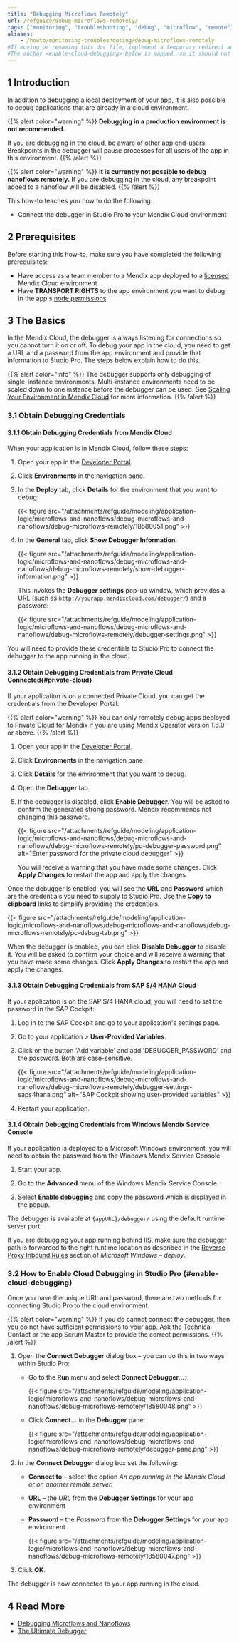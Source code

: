 ```yaml
---
title: "Debugging Microflows Remotely"
url: /refguide/debug-microflows-remotely/
tags: ["monitoring", "troubleshooting", "debug", "microflow", "remote"]
aliases:
    - /howto/monitoring-troubleshooting/debug-microflows-remotely
#If moving or renaming this doc file, implement a temporary redirect and let the respective team know they should update the URL in the product. See Mapping to Products for more details.
#The anchor <enable-cloud-debugging> below is mapped, so it should not be removed or changed.
---
```


## 1 Introduction

In addition to debugging a local deployment of your app, it is also possible to debug applications that are already in a cloud environment.

{{% alert color="warning" %}}
**Debugging in a production environment is not recommended.**

If you are debugging in the cloud, be aware of other app end-users. Breakpoints in the debugger will pause processes for all users of the app in this environment.
{{% /alert %}}

{{% alert color="warning" %}}
**It is currently not possible to debug nanoflows remotely.** If you are debugging in the cloud, any breakpoint added to a nanoflow will be disabled.
{{% /alert %}}

This how-to teaches you how to do the following:

* Connect the debugger in Studio Pro to your Mendix Cloud environment

## 2 Prerequisites

Before starting this how-to, make sure you have completed the following prerequisites:

* Have access as a team member to a Mendix app deployed to a [licensed](/developerportal/deploy/licensing-apps/) Mendix Cloud environment
* Have **TRANSPORT RIGHTS** to the app environment you want to debug in the app's [node permissions](/developerportal/deploy/node-permissions/)

## 3 The Basics

In the Mendix Cloud, the debugger is always listening for connections so you cannot turn it on or off. To debug your app in the cloud, you need to get a URL and a password from the app environment and provide that information to Studio Pro. The steps below explain how to do this.

{{% alert color="info" %}}
The debugger supports only debugging of single-instance environments. Multi-instance environments need to be scaled down to one instance before the debugger can be used. See [Scaling Your Environment in Mendix Cloud](/developerportal/deploy/scale-environment/) for more information.
{{% /alert %}}

### 3.1 Obtain Debugging Credentials

#### 3.1.1 Obtain Debugging Credentials from Mendix Cloud

When your application is in Mendix Cloud, follow these steps:

1. Open your app in the [Developer Portal](https://home.mendix.com).

2. Click **Environments** in the navigation pane.

3. In the **Deploy** tab, click **Details** for the environment that you want to debug:

    {{< figure src="/attachments/refguide/modeling/application-logic/microflows-and-nanoflows/debug-microflows-and-nanoflows/debug-microflows-remotely/18580051.png" >}}

4. In the **General** tab, click **Show Debugger Information**:

    {{< figure src="/attachments/refguide/modeling/application-logic/microflows-and-nanoflows/debug-microflows-and-nanoflows/debug-microflows-remotely/show-debugger-information.png" >}}

    This invokes the **Debugger settings** pop-up window, which provides a URL (such as `http://yourapp.mendixcloud.com/debugger/`) and a password:

    {{< figure src="/attachments/refguide/modeling/application-logic/microflows-and-nanoflows/debug-microflows-and-nanoflows/debug-microflows-remotely/debugger-settings.png" >}}

You will need to provide these credentials to Studio Pro to connect the debugger to the app running in the cloud.

#### 3.1.2 Obtain Debugging Credentials from Private Cloud Connected{#private-cloud}

If your application is on a connected Private Cloud, you can get the credentials from the Developer Portal:

{{% alert color="warning" %}}
You can only remotely debug apps deployed to Private Cloud for Mendix if you are using Mendix Operator version 1.6.0 or above.
{{% /alert %}}

1. Open your app in the [Developer Portal](https://home.mendix.com).

2. Click **Environments** in the navigation pane.

3. Click **Details** for the environment that you want to debug.

4. Open the **Debugger** tab.

5. If the debugger is disabled, click **Enable Debugger**. You will be asked to confirm the generated strong password. Mendix recommends not changing this password.

    {{< figure src="/attachments/refguide/modeling/application-logic/microflows-and-nanoflows/debug-microflows-and-nanoflows/debug-microflows-remotely/pc-debugger-password.png" alt="Enter password for the private cloud debugger" >}}

    You will receive a warning that you have made some changes. Click **Apply Changes** to restart the app and apply the changes.

Once the debugger is enabled, you will see the **URL** and **Password** which are the credentials you need to supply to Studio Pro. Use the **Copy to clipboard** links to simplify providing the credentials.

{{< figure src="/attachments/refguide/modeling/application-logic/microflows-and-nanoflows/debug-microflows-and-nanoflows/debug-microflows-remotely/pc-debug-tab.png" >}}

When the debugger is enabled, you can click **Disable Debugger** to disable it. You will be asked to confirm your choice and will receive a warning that you have made some changes. Click **Apply Changes** to restart the app and apply the changes.

#### 3.1.3 Obtain Debugging Credentials from SAP S/4 HANA Cloud

If your application is on the SAP S/4 HANA cloud, you will need to set the password in the SAP Cockpit:

1. Log in to the SAP Cockpit and go to your application's settings page.

2. Go to your application > **User-Provided Variables**.

3. Click on the button 'Add variable' and add 'DEBUGGER_PASSWORD' and the password. Both are case-sensitive.

    {{< figure src="/attachments/refguide/modeling/application-logic/microflows-and-nanoflows/debug-microflows-and-nanoflows/debug-microflows-remotely/debugger-settings-saps4hana.png" alt="SAP Cockpit showing user-provided variables" >}}

4. Restart your application.

#### 3.1.4 Obtain Debugging Credentials from Windows Mendix Service Console

If your application is deployed to a Microsoft Windows environment, you will need to obtain the password from the Windows Mendix Service Console

1. Start your app.

2. Go to the **Advanced** menu of the Windows Mendix Service Console.

3. Select **Enable debugging** and copy the password which is displayed in the popup.

The debugger is available at `{appURL}/debugger/` using the default runtime server port.

If you are debugging your app running behind IIS, make sure the debugger path is forwarded to the right runtime location as described in the [Reverse Proxy Inbound Rules](/developerportal/deploy/deploy-mendix-on-microsoft-windows/#reverse-proxy-rules) section of *Microsoft Windows – deploy*.

### 3.2 How to Enable Cloud Debugging in Studio Pro {#enable-cloud-debugging}

Once you have the unique URL and password, there are two methods for connecting Studio Pro to the cloud environment. 

{{% alert color="warning" %}}
If you do cannot connect the debugger, then you do not have sufficient permissions to your app. Ask the Technical Contact or the app Scrum Master to provide the correct permissions.
{{% /alert %}}

1. Open the **Connect Debugger** dialog box – you can do this in two ways within Studio Pro:

    * Go to the **Run** menu and select **Connect Debugger…**:

        {{< figure src="/attachments/refguide/modeling/application-logic/microflows-and-nanoflows/debug-microflows-and-nanoflows/debug-microflows-remotely/18580048.png" >}}
        
    * Click **Connect…** in the **Debugger** pane:

        {{< figure src="/attachments/refguide/modeling/application-logic/microflows-and-nanoflows/debug-microflows-and-nanoflows/debug-microflows-remotely/debugger-pane.png" >}}

2. In the **Connect Debugger** dialog box set the following:

    * **Connect to** – select the option *An app running in the Mendix Cloud or on another remote server.*
    * **URL** – the *URL* from the **Debugger Settings** for your app environment
    * **Password** – the *Password* from the **Debugger Settings** for your app environment

        {{< figure src="/attachments/refguide/modeling/application-logic/microflows-and-nanoflows/debug-microflows-and-nanoflows/debug-microflows-remotely/18580047.png" >}}

3. Click **OK**.

The debugger is now connected to your app running in the cloud.

## 4 Read More

* [Debugging Microflows and Nanoflows](/refguide/debug-microflows-and-nanoflows/)
* [The Ultimate Debugger](http://www.mendix.com/tech-blog/the-ultimate-debugger/) 
